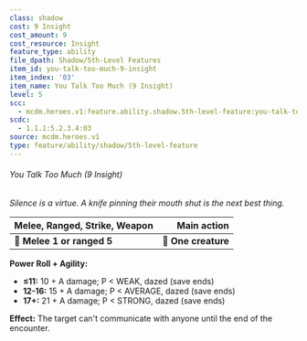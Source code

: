 ```yaml
---
class: shadow
cost: 9 Insight
cost_amount: 9
cost_resource: Insight
feature_type: ability
file_dpath: Shadow/5th-Level Features
item_id: you-talk-too-much-9-insight
item_index: '03'
item_name: You Talk Too Much (9 Insight)
level: 5
scc:
  - mcdm.heroes.v1:feature.ability.shadow.5th-level-feature:you-talk-too-much-9-insight
scdc:
  - 1.1.1:5.2.3.4:03
source: mcdm.heroes.v1
type: feature/ability/shadow/5th-level-feature
---
```


###### You Talk Too Much (9 Insight)

*Silence is a virtue. A knife pinning their mouth shut is the next best thing.*

| **Melee, Ranged, Strike, Weapon** |     **Main action** |
| --------------------------------- | ------------------: |
| **📏 Melee 1 or ranged 5**        | **🎯 One creature** |

**Power Roll + Agility:**

- **≤11:** 10 + A damage; P < WEAK, dazed (save ends)
- **12-16:** 15 + A damage; P < AVERAGE, dazed (save ends)
- **17+:** 21 + A damage; P < STRONG, dazed (save ends)

**Effect:** The target can't communicate with anyone until the end of the encounter.
